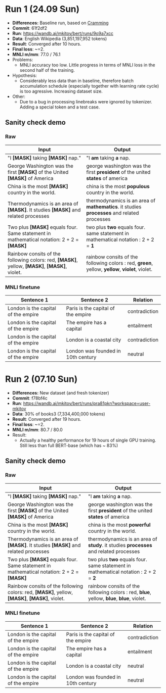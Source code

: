 # Run 1 (24.09 Sun)
* **Differences:** Baseline run, based on [Cramming](https://arxiv.org/abs/2212.14034)
* **Commit**: 61f2df2
* **Run**: https://wandb.ai/mkitov/bert/runs/9o9a7xcc
* **Data**: English Wikipedia (3,851,197,952 tokens)
* **Result**: Converged after 10 hours.
* **Final loss**: ~=2.
* **MNLI m/mm**: 77.0 / 76.1 
* Problems:
    * MNLI accuracy too low. Little progress in terms of MNLI loss in the second half of the training.
* Hypothesis:
    * Considerably less data than in baseline, therefore batch accumulation schedule (especially together with learning rate cycle) is too agressive. Increasing dataset size.
* Other:
    * Due to a bug in processing linebreaks were ignored by tokenizer. Adding a special token and a test case.

## Sanity check demo

### Raw
| Input | Output |
--|--|
| "I **[MASK]** taking **[MASK]** nap." | "I **am** taking **a** nap. |
| George Washington was the first **[MASK]** of the United **[MASK]** of America | george washington was the first **president** of the united **states** of america |
| China is the most **[MASK]** country in the world. | china is the most **populous** country in the world. |
| Thermodynamics is an area of **[MASK]**. It studies **[MASK]** and related processes | thermodynamics is an area of **mathematics**. it studies **processes** and related processes |
| Two plus **[MASK]** equals four. Same statement in mathematical notation: 2 + 2 = **[MASK]** | two plus **two** equals four. same statement in mathematical notation : 2 + 2 = **1** |
| Rainbow consits of the following colors: red, **[MASK]**, yellow, **[MASK]**, **[MASK]**, violet. | rainbow consits of the following colors : red, **green**, yellow, **yellow**, **violet**, violet. |

### MNLI finetune
| Sentence 1 | Sentence 2 | Relation |
--|--|--|
| London is the capital of the empire | Paris is the capital of the empire | contradiction |
| London is the capital of the empire | The empire has a capital | entailment |
| London is the capital of the empire | London is a coastal city | contradiction |
| London is the capital of the empire | London was founded in 10th century | neutral |



# Run 2 (07.10 Sun)
* **Differences:** New dataset (and fresh tokenizer)
* **Commit**: f78bf4c
* **Run**: https://wandb.ai/mkitov/bert/runs/pra81pkn?workspace=user-mkitov
* **Data**: 30% of books3 (7,334,400,000 tokens)
* **Result**: Converged after 19 hours.
* **Final loss**: ~=2.
* **MNLI m/mm**: 80.7 / 80.0
* Result:
    * Actually a healthy performance for 19 hours of single GPU training. Still less than full BERT-base (which has ~ 83%)

## Sanity check demo
### Raw
| Input | Output |
--|--|
| "I **[MASK]** taking **[MASK]** nap." | "I **am** taking **a** nap. |
| George Washington was the first **[MASK]** of the United **[MASK]** of America | george washington was the first **president** of the united **states** of america |
| China is the most **[MASK]** country in the world. | china is the most **powerful** country in the world. |
| Thermodynamics is an area of **[MASK]**. It studies **[MASK]** and related processes | thermodynamics is an area of **study**. it studies **processes** and related processes |
| Two plus **[MASK]** equals four. Same statement in mathematical notation: 2 + 2 = **[MASK]** | two plus **two** equals four. same statement in mathematical notation : 2 + 2 = **2** |
| Rainbow consits of the following colors: red, **[MASK]**, yellow, **[MASK]**, **[MASK]**, violet. | rainbow consits of the following colors : red, **blue**, yellow, **blue**, **blue**, violet. |


### MNLI finetune
| Sentence 1 | Sentence 2 | Relation |
--|--|--|
| London is the capital of the empire | Paris is the capital of the empire | contradiction |
| London is the capital of the empire | The empire has a capital | entailment |
| London is the capital of the empire | London is a coastal city | neutral |
| London is the capital of the empire | London was founded in 10th century | neutral |
